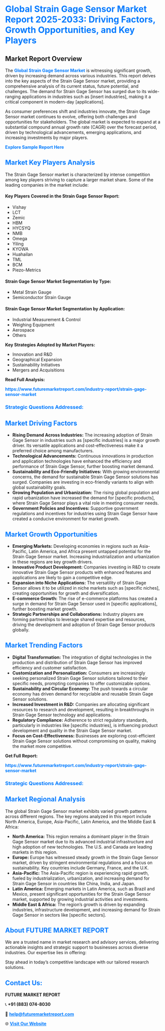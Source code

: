 <h1 style="color: #007BFF;">Global Strain Gage Sensor Market Report 2025-2033: Driving Factors, Growth Opportunities, and Key Players</h1>

<section id="overview">
<h2>Market Report Overview</h2>
<p>The <a href="https://www.futuremarketreport.com/industry-report/strain-gage-sensor-market" style="color: #007BFF; text-decoration: none;"><strong>Global Strain Gage Sensor Market</strong></a> is witnessing significant growth, driven by increasing demand across various industries. This report delves into the key aspects of the Strain Gage Sensor market, providing a comprehensive analysis of its current status, future potential, and challenges. The demand for Strain Gage Sensor has surged due to its wide-ranging applications in industries such as [insert industries], making it a critical component in modern-day [applications].</p>
<p>As consumer preferences shift and industries innovate, the Strain Gage Sensor market continues to evolve, offering both challenges and opportunities for stakeholders. The global market is expected to expand at a substantial compound annual growth rate (CAGR) over the forecast period, driven by technological advancements, emerging applications, and increasing investments by major players.</p>
</section>

<section id="overview">
<p><a href="https://www.futuremarketreport.com/request-sample/reportId=76935" style="color: #007BFF; text-decoration: none;"><strong>Explore Sample Report Here</strong></a></p>
</section>

<section id="key-players">
<h2 style="color: #007BFF;">Market Key Players Analysis</h2>
<p>The Strain Gage Sensor market is characterized by intense competition among key players striving to capture a larger market share. Some of the leading companies in the market include:</p>
<h4>Key Players Covered in the Strain Gage Sensor Report:</h4>
<ul><li>Vishay</li><li>LCT</li><li>Zemic</li><li>HBM</li><li>HYCSYQ</li><li>NMB</li><li>Omega</li><li>Yiling</li><li>KYOWA</li><li>Huahailan</li><li>TML</li><li>BCM</li><li>Piezo-Metrics</li></ul>
<h4>Strain Gage Sensor Market Segmentation by Type:</h4>
<ul><li>Metal Strain Gauge</li><li>Semiconductor Strain Gauge</li></ul>

<h4>Strain Gage Sensor Market Segmentation by Application:</h4>
<ul><li>Industrial Measurement &amp; Control</li><li>Weighing Equipment</li><li>Aerospace</li><li>Others</li></ul>
<p><strong>Key Strategies Adopted by Market Players:</strong></p>
<ul>
<li>Innovation and R&D</li>
<li>Geographical Expansion</li>
<li>Sustainability Initiatives</li>
<li>Mergers and Acquisitions</li>
</ul>
</section>

<section>
<p><strong>Read Full Analysis: </strong></p><a href="https://www.futuremarketreport.com/industry-report/strain-gage-sensor-market" style="color: #007BFF; text-decoration: none;"><strong>https://www.futuremarketreport.com/industry-report/strain-gage-sensor-market</strong></a>
<h3 style="color: #007BFF;">Strategic Questions Addressed:</h3>
</section>

<section id="driving-factors">
<h2 style="color: #007BFF;">Market Driving Factors</h2>
<ul>
<li><strong>Rising Demand Across Industries:</strong> The increasing adoption of Strain Gage Sensor in industries such as [specific industries] is a major growth driver. Its versatile applications and cost-effectiveness make it a preferred choice among manufacturers.</li>
<li><strong>Technological Advancements:</strong> Continuous innovations in production and application technologies have enhanced the efficiency and performance of Strain Gage Sensor, further boosting market demand.</li>
<li><strong>Sustainability and Eco-Friendly Initiatives:</strong> With growing environmental concerns, the demand for sustainable Strain Gage Sensor solutions has surged. Companies are investing in eco-friendly variants to align with global sustainability goals.</li>
<li><strong>Growing Population and Urbanization:</strong> The rising global population and rapid urbanization have increased the demand for [specific products], where Strain Gage Sensor plays a vital role in meeting consumer needs.</li>
<li><strong>Government Policies and Incentives:</strong> Supportive government regulations and incentives for industries using Strain Gage Sensor have created a conducive environment for market growth.</li>
</ul>
</section>

<section id="growth-opportunities">
<h2 style="color: #007BFF;">Market Growth Opportunities</h2>
<ul>
<li><strong>Emerging Markets:</strong> Developing economies in regions such as Asia-Pacific, Latin America, and Africa present untapped potential for the Strain Gage Sensor market. Increasing industrialization and urbanization in these regions are key growth drivers.</li>
<li><strong>Innovative Product Development:</strong> Companies investing in R&D to create innovative Strain Gage Sensor products with enhanced features and applications are likely to gain a competitive edge.</li>
<li><strong>Expansion into Niche Applications:</strong> The versatility of Strain Gage Sensor allows it to be utilized in niche markets such as [specific niches], creating opportunities for growth and diversification.</li>
<li><strong>E-commerce Growth:</strong> The rise of e-commerce platforms has created a surge in demand for Strain Gage Sensor used in [specific applications], further boosting market growth.</li>
<li><strong>Strategic Partnerships and Collaborations:</strong> Industry players are forming partnerships to leverage shared expertise and resources, driving the development and adoption of Strain Gage Sensor products globally.</li>
</ul>
</section>

<section id="trending-factors">
<h2 style="color: #007BFF;">Market Trending Factors</h2>
<ul>
<li><strong>Digital Transformation:</strong> The integration of digital technologies in the production and distribution of Strain Gage Sensor has improved efficiency and customer satisfaction.</li>
<li><strong>Customization and Personalization:</strong> Consumers are increasingly seeking personalized Strain Gage Sensor solutions tailored to their specific needs, prompting companies to offer customizable options.</li>
<li><strong>Sustainability and Circular Economy:</strong> The push towards a circular economy has driven demand for recyclable and reusable Strain Gage Sensor solutions.</li>
<li><strong>Increased Investment in R&D:</strong> Companies are allocating significant resources to research and development, resulting in breakthroughs in Strain Gage Sensor technology and applications.</li>
<li><strong>Regulatory Compliance:</strong> Adherence to strict regulatory standards, particularly in industries like [specific industries], is influencing product development and quality in the Strain Gage Sensor market.</li>
<li><strong>Focus on Cost-Effectiveness:</strong> Businesses are exploring cost-efficient Strain Gage Sensor solutions without compromising on quality, making the market more competitive.</li>
</ul>
</section>

<section>
<p><strong>Get Full Report: </strong></p><a href="https://www.futuremarketreport.com/industry-report/strain-gage-sensor-market" style="color: #007BFF; text-decoration: none;"><strong>https://www.futuremarketreport.com/industry-report/strain-gage-sensor-market</strong></a>
<h3 style="color: #007BFF;">Strategic Questions Addressed:</h3>
</section>


<section id="regional-analysis">
<h2 style="color: #007BFF;">Market Regional Analysis</h2>
<p>The global Strain Gage Sensor market exhibits varied growth patterns across different regions. The key regions analyzed in this report include North America, Europe, Asia-Pacific, Latin America, and the Middle East & Africa:</p>
<ul>
<li><strong>North America:</strong> This region remains a dominant player in the Strain Gage Sensor market due to its advanced industrial infrastructure and high adoption of new technologies. The U.S. and Canada are leading markets in this region.</li>
<li><strong>Europe:</strong> Europe has witnessed steady growth in the Strain Gage Sensor market, driven by stringent environmental regulations and a focus on sustainability. Key countries include Germany, France, and the U.K.</li>
<li><strong>Asia-Pacific:</strong> The Asia-Pacific region is experiencing rapid growth, fueled by industrialization, urbanization, and increasing demand for Strain Gage Sensor in countries like China, India, and Japan.</li>
<li><strong>Latin America:</strong> Emerging markets in Latin America, such as Brazil and Mexico, present significant opportunities for the Strain Gage Sensor market, supported by growing industrial activities and investments.</li>
<li><strong>Middle East & Africa:</strong> The region’s growth is driven by expanding industries, infrastructure development, and increasing demand for Strain Gage Sensor in sectors like [specific sectors].</li>
</ul>
</section>

<footer>
<h2 style="color: #007BFF;">About FUTURE MARKET REPORT</h2>
<p>We are a trusted name in market research and advisory services, delivering actionable insights and strategic support to businesses across diverse industries. Our expertise lies in offering:</p>

<p>Stay ahead in today’s competitive landscape with our tailored research solutions.</p>

<h2 style="color: #007BFF;">Contact Us:</h2>
<p><strong>FUTURE MARKET REPORT</strong></p>
<p>📞 <strong>+91 (883) 074-8030</strong></p>
<p>📧 <strong><a href="mailto:help@futuremarketreport.com" style="color: #007BFF;">help@futuremarketreport.com</a></strong></p>
<p>🌐 <strong><a href="https://www.futuremarketreport.com/" style="color: #007BFF;">Visit Our Website</a></strong></p>
</footer>
